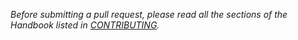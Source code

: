 *Before submitting a pull request, please read all the sections of the Handbook listed in [CONTRIBUTING](./CONTRIBUTING.md).*
